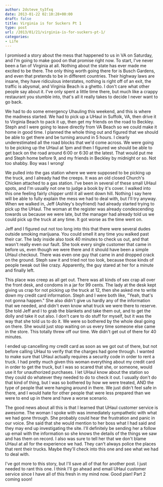 ```yaml
---
author: 2dsteve_ty3fxq
date: 2013-01-22 02:10:28+00:00
draft: false
title: Virginia is for Suckers Pt 1
type: post
url: /2013/01/21/virginia-is-for-suckers-pt-1/
categories:
- Life
---
```


I promised a story about the mess that happened to us in VA on Saturday, and I'm going to make good on that promise right now. To start, I've never been a fan of Virginia at all. Nothing about the state has ever made me excited to be there. The only thing worth going there for is Busch Gardens, and even that pretends to be in different countries. Their highway laws are insane, they have ridiculous interstates, nothing is right off of an exit, the traffic is abysmal, and Virginia Beach is a ghetto. I don't care what other people say about it. I've only spent a little time there, but much like a crappy restaurant you stumble into, that's all it really takes to decide I never want to go back.<!-- more -->

We had to do some emergency Uhauling this weekend, and this is where the madness started. We had to pick up a UHaul in Suffolk, VA, then drive it to Virginia Beach to pack it up, then get my friends on the road to Beckley. Steph and I were going to leave directly from VA Beach so we could make it home in good time. I planned the whole thing out and figured that we should be able to get there and be turning around in 5 hours. I clearly underestimated all the road blocks that we'd come across. We were going to be picking up the UHaul at 1pm and then I figured we should be able to get back on the road around 6:00 or 6:30 at the latest. That would put me and Steph home before 9, and my friends in Beckley by midnight or so. Not too shabby. Boy was I wrong!

We pulled into the gas station where we were supposed to be picking up the truck, and I already had the creeps. It was an old closed Church's Chicken attached to a gas station. I've been in several of these small UHaul spots, and I'm usually not one to judge a book by it's cover. I walked into this one feeling fairly chipper until it all went down hill. Nothing I say here will be able to fully explain the mess we had to deal with, but I'll try anyway. When we walked in, Jeff (Ashley's boyfriend) had already started trying to pick up the UHaul. The woman at the register was already condescending towards us because we were late, but the manager had already told us we could pick up the truck at any time. It got worse as the time went on.

Jeff and I figured out not too long into this that there were several dudes outside smoking marijuana. You could smell it any time you walked past their car. The lady inside also took 40 minutes to check us out, and that wasn't really even our fault. She took every single customer that came in before us, even though we were there and it should have been a simple UHaul checkout. There was even one guy that came in and dropped crack on the ground. Steph saw it and tried not too look, because those kinds of people tweak out like crazy. Apparently, the guy stared at her for a minute and finally left.

This place was creep as all get out. There was all kinds of sex crap all over the front desk, and condoms in a jar for 99 cents. The lady at the desk kept giving us crap for not picking up the truck at 12, then she asked me to write down my credit card information. Steph and I were both like, "Yeah, that's not gonna happen." She also didn't give us hardly any of the information that we needed, and didn't even know what truck we were there to reserve. She told Jeff and I to grab the blankets and take them out, and to get the dolly and take it out also. I don't care to do stuff for myself, but it was the way that she told us to do it. We were so bothered by the whole deal going on there. She would just stop waiting on us every time someone else came in the store. This totally threw off our time. We didn't get out of there for 40 minutes.

I ended up cancelling my credit card as soon as we got out of there, but not before calling UHaul to verify that the charges had gone through. I wanted to make sure that UHaul actually requires a security code in order to rent a truck. I had pretty much given this woman everything about my credit card in order to get the truck, but I was so scared that she, or someone, would use it for unauthorized purchases. I let UHaul know about the station so they could do whatever they needed to do to check it out. I usually don't do that kind of thing, but I was so bothered by how we were treated, AND the type of people that were hanging around in there. We just didn't feel safe in there, and I would hate for other people that were less prepared than we were to end up in there and have a worse scenario.

The good news about all this is that I learned that UHaul customer service is awesome. The woman I spoke with was immediately sympathetic with what we had gone through. She probably could hear the frustration and panic in our voice. She said that she would mention to her boss what I had said and they may end up investigating the site. I'll definitely be sending her a follow up email with the information so she knows the details of the things we saw and has them on record. I also was sure to tell her that we don't blame UHaul at all for the experience we had. They can't always police the places that rent their trucks. Maybe they'll check into this one and see what we had to deal with.

I've got more to this story, but I'll save all of that for another post. I just needed to rant this one. I think I'll go ahead and email UHaul customer service since I have all of this fresh in my mind now. Good plan! Part 2 coming soon!
